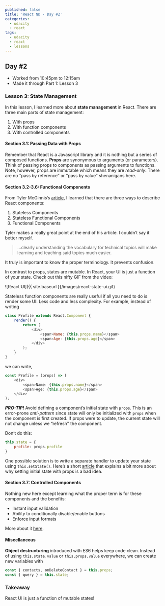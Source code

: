 ```yaml
---
published: false
title: 'React ND - Day #2'
categories:
  - udacity
  - react
tags:
  - udacity
  - react
  - lessons
---
```

## Day #2
* Worked from 10:45pm to 12:15am
* Made it through Part 1: Lesson 3

### Lesson 3: State Management
In this lesson, I learned more about **state management** in React. There are three main parts of state management: 
1. With props
2. With function components
3. With controlled components

#### Section 3.1: Passing Data with Props
Remember that React is a Javascript library and it is nothing but a series of composed functions. **Props** are synonymous to arguments (or parameters). Think of passing props to components as passing arguments to functions. Note, however, props are immutable which means they are *read-only*. There are no “pass by reference” or “pass by value” shenanigans here. 

#### Section 3.2-3.6: Functional Components
From Tyler McGinnis’s [article][1], I learned that there are three ways to describe React components:
1. Stateless Components
2. Stateless Functional Components
3. Functional Components

Tyler makes a really great point at the end of his article. I couldn’t say it better myself. 

> …clearly understanding the vocabulary for technical topics will make learning and teaching said topics much easier.

It truly is important to know the proper terminology. It prevents confusion.

In contrast to props, states are mutable. In React, your UI is just a function of your state. Check out this nifty GIF from the video:

![React UI]({{ site.baseurl }}/images/react-state-ui.gif)

Stateless function components are really useful if all you need to do is render some UI. Less code and less complexity. For example, instead of writing
```js
class Profile extends React.Component {
    render() {
        return (
            <div>
                <span>Name: {this.props.name}</span>
                <span>Age: {this.props.age}</span>
            </div>
        );
    }
}
```

we can write, 
```js
const Profile = (props) => (
    <div>
        <span>Name: {this.props.name}</span>
        <span>Age: {this.props.age}</span>
    </div>
);
```

***PRO-TIP!*** Avoid defining a component’s initial state with `props`. This is an error-prone *anti-pattern* since state will only be initialized with `props` when the component is first created. If props were to update, the current state will not change unless we “refresh" the component.

Don’t do this: 
```js
this.state = {
    profile: props.profile
}
```
 
One possible solution is to write a separate handler to update your state using `this.setState()`. Here’s a short [article][2] that explains a bit more about why setting initial state with props is a bad idea.

#### Section 3.7: Controlled Components
Nothing new here except learning what the proper term is for these components and the benefits: 
* Instant input validation
* Ability to conditionally disable/enable buttons
* Enforce input formats

More about it [here][3].

#### Miscellaneous
**Object destructuring** introduced with ES6 helps keep code clean. Instead of using `this.state.value` or `this.props.value` everywhere, we can create new variables with
```js
const { contacts, onDeleteContact } = this.props;
const { query } = this.state;
```

### Takeaway
React UI is just a function of mutable states!

[1]: https://tylermcginnis.com/functional-components-vs-stateless-functional-components-vs-stateless-components/
[2]: https://medium.com/@justintulk/react-anti-patterns-props-in-initial-state-28687846cc2e
[3]: https://facebook.github.io/react/docs/forms.html#controlled-components